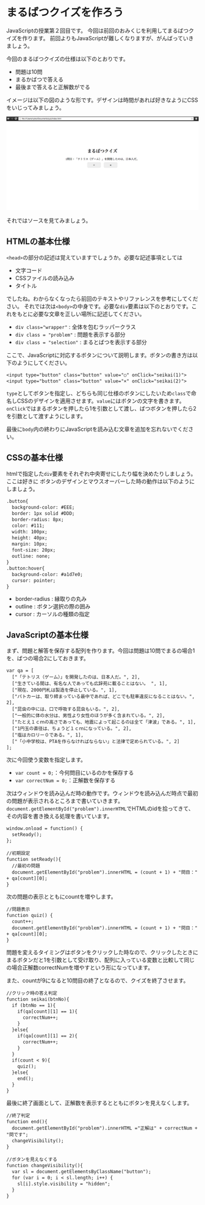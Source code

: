 # まるばつクイズを作ろう

JavaScriptの授業第２回目です。
今回は前回のおみくじを利用してまるばつクイズを作ります。
前回よりもJavaScriptが難しくなりますが、がんばっていきましょう。

今回のまるばつクイズの仕様は以下のとおりです。

* 問題は10問
* まるかばつで答える
* 最後まで答えると正解数がでる

イメージは以下の図のような形です。デザインは時間があれば好きなようにCSSをいじってみましょう。

![Screenshot](images/1.png)


それではソースを見てみましょう。

## HTMLの基本仕様
`<head>`の部分の記述は覚えていますでしょうか。必要な記述事項としては

* 文字コード
* CSSファイルの読み込み
* タイトル

でしたね。わからなくなったら前回のテキストやリファレンスを参考にしてください。
それでは次は`<body>`の中身です。必要な`div`要素は以下のとおりです。これをもとに必要な文章を正しい場所に記述してください。

* `div class="wrapper"` : 全体を包むラッパークラス
* `div class = "problem"` : 問題を表示する部分
* `div class = "selection"` : まるとばつを表示する部分

ここで、JavaScriptに対応するボタンについて説明します。ボタンの書き方は以下のようにしてください。

```
<input type="button" class="button" value="○" onClick="seikai(1)">
<input type="button" class="button" value="×" onClick="seikai(2)">
```
`type`としてボタンを指定し、どちらも同じ仕様のボタンにしたいため`class`で命名しCSSのデザインを適用させます。`value`にはボタンの文字を書きます。`onClick`ではまるボタンを押したら1を引数として渡し、ばつボタンを押したら2を引数として渡すようにします。

最後に`body`内の終わりにJavaScriptを読み込む文章を追加を忘れないでください。


## CSSの基本仕様

htmlで指定した`div`要素をそれぞれ中央寄せにしたり幅を決めたりしましょう。ここは好きに
ボタンのデザインとマウスオーバーした時の動作は以下のようにしましょう。

```
.button{
  background-color: #EEE;
  border: 1px solid #DDD;
  border-radius: 8px;
  color: #111;
  width: 100px;
  height: 40px;
  margin: 10px;
  font-size: 20px;
  outline: none;
}
.button:hover{
  background-color: #a1d7e0;
  cursor: pointer;
}

```
* border-radius : 縁取りの丸み
* outline : ボタン選択の際の囲み
* cursor : カーソルの種類の指定

## JavaScriptの基本仕様
まず、問題と解答を保存する配列を作ります。今回は問題は10問でまるの場合1を、ばつの場合2にしておきます。

```
var qa = [ 
  ["「テトリス（ゲーム）」を開発したのは、日本人だ。", 2],
  ["生きている間は、有名な人であっても広辞苑に載ることはない。 ", 1],
  ["現在、2000円札は製造を停止している。", 1],
  ["パトカーは、取り締まっている最中であれば、どこでも駐車違反になることはない。", 2],
  ["昆虫の中には、口で呼吸する昆虫もいる。", 2],
  ["一般的に体の水分は、男性より女性のほうが多く含まれている。", 2],
  ["たとえ１ｃｍの高さであっても、地震によって起こるのは全て「津波」である。", 1],
  ["1円玉の直径は、ちょうど１ｃｍになっている。", 2],
  ["塩はカロリー０である。", 1],
  ["「小中学校は、PTAを作らなければならない」と法律で定められている。", 2]
];
```
次に今回使う変数を指定します。

* `var count = 0;`：今何問目にいるのかを保存する
* `var correctNum = 0;`：正解数を保存する

次はウィンドウを読み込んだ時の動作です。ウィンドウを読み込んだ時点で最初の問題が表示されるところまで書いていきます。
`document.getElementById("problem").innerHTML`でHTMLのidを拾ってきて、その内容を書き換える処理を書いています。

```
window.onload = function() {
  setReady();
};

//初期設定
function setReady(){
  //最初の問題
  document.getElementById("problem").innerHTML = (count + 1) + "問目：" + qa[count][0];
}
```

次の問題の表示とともにcountを増やします。

```
//問題表示
function quiz() {
  count++;
  document.getElementById("problem").innerHTML = (count + 1) + "問目：" + qa[count][0];
}

```
問題を変えるタイミングはボタンをクリックした時なので、クリックしたときにまるボタンだと1を引数として受け取り、配列に入っている変数と比較して同じの場合正解数correctNumを増やすという形になっています。

また、countが9になると10問目の終了となるので、クイズを終了させます。

```
//クリック時の答え判定
function seikai(btnNo){
  if (btnNo == 1){
    if(qa[count][1] == 1){
      correctNum++;
    } 
  }else{
    if(qa[count][1] == 2){
      correctNum++;
    } 
  }
  if(count < 9){
    quiz();
  }else{
    end();
  }
}

```
最後に終了画面として、正解数を表示するとともにボタンを見えなくします。

```
//終了判定
function end(){
  document.getElementById("problem").innerHTML ="正解は" + correctNum + "問です";   
  changeVisibility();
}

//ボタンを見えなくする
function changeVisibility(){
  var sl = document.getElementsByClassName("button");
  for (var i = 0; i < sl.length; i++) {
    sl[i].style.visibility = "hidden";
  }
}

```

